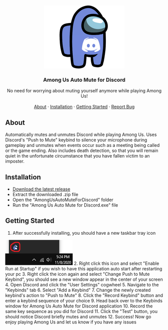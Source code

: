 <p align="center">
  <img src="https://github.com/drivernf/README_Markdown/blob/main/among_us_discord_icon.png" alt="Among Us Auto Mute logo" width="256" height="201">
</p>

<h3 align="center">Among Us Auto Mute for Discord</h3>

<p align="center">
  No need for worrying about muting yourself anymore while playing Among Us!
  <br>
  <br>
  <a href="https://github.com/drivernf/Among-Us-Auto-Mute-for-Discord#about">About</a>
  ·
  <a href="https://github.com/drivernf/Among-Us-Auto-Mute-for-Discord#installation">Installation</a>
  ·
  <a href="https://github.com/drivernf/Among-Us-Auto-Mute-for-Discord#getting-started">Getting Started</a>
  ·
  <a href="https://blog.getbootstrap.com/">Report Bug</a>
</p>

## About

Automatically mutes and unmutes Discord while playing Among Us. Uses Discord's "Push to Mute" keybind to silence your microphone during gameplay and unmutes when events occur such as a meeting being called or the game ending. Also includes death detection, so that you will remain quiet in the unfortunate circumstance that you have fallen victim to an imposter.


## Installation

- [Download the latest release](https://github.com/drivernf/Among-Us-Auto-Mute-for-Discord/releases/download/0.1.2/AmongUsAutoMuteForDiscord.zip)
- Extract the downloaded .zip file
- Open the "AmongUsAutoMuteForDiscord" folder
- Run the "Among Us Auto Mute for Discord.exe" file


## Getting Started

1. After successfully installing, you should have a new taskbar tray icon
<img src="https://github.com/drivernf/README_Markdown/blob/main/among_us_discord_taskbar.png" width="215" height="80">
2. Right click this icon and select "Enable Run at Startup" if you wish to have this application auto start after restarting your pc
3. Right click the icon again and select "Change Push to Mute Keybind", you should see a new window appear in the center of your screen
4. Open Discord and click the "User Settings" cogwheel
5. Navigate to the "Keybinds" tab
6. Select "Add a Keybind"
7. Change the newly created keybind's action to "Push to Mute"
8. Click the "Record Keybind" button and enter a keybind sequence of your choice
9. Head back over to the Keybinds window for Among Us Auto Mute for Discord application
10. Record the same key sequence as you did for Discord
11. Click the "Test" button, you should notice Discord briefly mutes and unmutes
12. Success! Now go enjoy playing Among Us and let us know if you have any issues